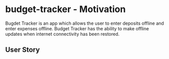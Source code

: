 # budget-tracker - Motivation   

Bugdet Tracker is an app which allows the user to enter deposits offline and enter expenses offline. Budget Tracker has the ability to make offline updates when internet connectivity has been restored.

## User Story 